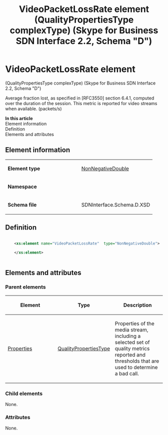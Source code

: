 ﻿---
title: VideoPacketLossRate element (QualityPropertiesType complexType) (Skype for Business SDN Interface 2.2, Schema "D")
TOCTitle: VideoPacketLossRate element
ms:assetid: 9da2725e-b8b2-8860-5468-562e389c5dc3
ms:mtpsurl: https://msdn.microsoft.com/en-us/library/Mt171031(v=office.16)
ms:contentKeyID: 65855604
ms.date: 08/24/2015
mtps_version: v=office.16
dev_langs:
- xml
---

# VideoPacketLossRate element 

(QualityPropertiesType complexType) (Skype for Business SDN Interface 2.2, Schema \"D\")

Average fraction lost, as specified in \[RFC3550\] section 6.4.1, computed over the duration of the session. This metric is reported for video streams when available. (packets/s)


**In this article**  
Element information  
Definition  
Elements and attributes  

## Element information

<table>
<colgroup>
<col style="width: 50%" />
<col style="width: 50%" />
</colgroup>
<tbody>
<tr class="odd">
<td><p><strong>Element type</strong></p></td>
<td><p><a href="nonnegativedouble-simpletype-skype-for-business-sdn-interface-2-2-schema-d.md">NonNegativeDouble</a></p></td>
</tr>
<tr class="even">
<td><p><strong>Namespace</strong></p></td>
<td><p></p></td>
</tr>
<tr class="odd">
<td><p><strong>Schema file</strong></p></td>
<td><p>SDNInterface.Schema.D.XSD</p></td>
</tr>
</tbody>
</table>


## Definition

``` xml

    <xs:element name="VideoPacketLossRate"  type="NonNegativeDouble">
    
    </xs:element>
  
```

## Elements and attributes

### Parent elements

<table>
<colgroup>
<col style="width: 33%" />
<col style="width: 33%" />
<col style="width: 33%" />
</colgroup>
<thead>
<tr class="header">
<th><p>Element</p></th>
<th><p>Type</p></th>
<th><p>Description</p></th>
</tr>
</thead>
<tbody>
<tr class="odd">
<td><p><a href="properties-element-qualitytype-complextype-skype-for-business-sdn-interface-2-2-schema-d.md">Properties</a></p></td>
<td><p><a href="qualitypropertiestype-complextype-skype-for-business-sdn-interface-2-2-schema-d.md">QualityPropertiesType</a></p></td>
<td><p>Properties of the media stream, including a selected set of quality metrics reported and thresholds that are used to determine a bad call.</p></td>
</tr>
</tbody>
</table>


### Child elements

None.

### Attributes

None.

